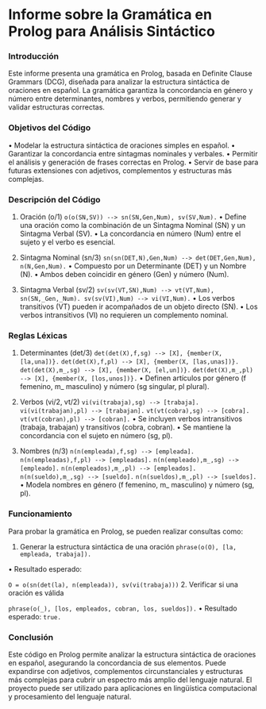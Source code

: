 # Informe sobre la Gramática en Prolog para Análisis Sintáctico
### Introducción

Este informe presenta una gramática en Prolog, basada en Definite Clause Grammars (DCG), diseñada para analizar la estructura sintáctica de oraciones en español. La gramática garantiza la concordancia en género y número entre determinantes, nombres y verbos, permitiendo generar y validar estructuras correctas.

### Objetivos del Código

•	Modelar la estructura sintáctica de oraciones simples en español.
•	Garantizar la concordancia entre sintagmas nominales y verbales.
•	Permitir el análisis y generación de frases correctas en Prolog.
•	Servir de base para futuras extensiones con adjetivos, complementos y estructuras más complejas.

### Descripción del Código

1. Oración (o/1)
`o(o(SN,SV)) --> sn(SN,Gen,Num), sv(SV,Num).`
•	Define una oración como la combinación de un Sintagma Nominal (SN) y un Sintagma Verbal (SV).
•	La concordancia en número (Num) entre el sujeto y el verbo es esencial.

2. Sintagma Nominal (sn/3)
`sn(sn(DET,N),Gen,Num) --> det(DET,Gen,Num), n(N,Gen,Num).`
•	Compuesto por un Determinante (DET) y un Nombre (N).
•	Ambos deben coincidir en género (Gen) y número (Num).

3. Sintagma Verbal (sv/2)
`sv(sv(VT,SN),Num) --> vt(VT,Num), sn(SN,_Gen,_Num). sv(sv(VI),Num) --> vi(VI,Num).` 
•	Los verbos transitivos (VT) pueden ir acompañados de un objeto directo (SN).
•	Los verbos intransitivos (VI) no requieren un complemento nominal.

### Reglas Léxicas
1. Determinantes (det/3)
`det(det(X),f,sg) --> [X], {member(X, [la,una])}.`
`det(det(X),f,pl) --> [X], {member(X, [las,unas])}.` 
`det(det(X),m_,sg) --> [X], {member(X, [el,un])}.`
`det(det(X),m_,pl) --> [X], {member(X, [los,unos])}.` 
•	Definen artículos por género (f femenino, m_ masculino) y número (sg singular, pl plural).

2. Verbos (vi/2, vt/2)
`vi(vi(trabaja),sg) --> [trabaja]. vi(vi(trabajan),pl) --> [trabajan].` 
`vt(vt(cobra),sg) --> [cobra]. vt(vt(cobran),pl) --> [cobran].`
•	Se incluyen verbos intransitivos (trabaja, trabajan) y transitivos (cobra, cobran).
•	Se mantiene la concordancia con el sujeto en número (sg, pl).

3. Nombres (n/3)
`n(n(empleada),f,sg) --> [empleada].` 
`n(n(empleadas),f,pl) --> [empleadas].` 
`n(n(empleado),m_,sg) --> [empleado].` 
`n(n(empleados),m_,pl) --> [empleados].` 
`n(n(sueldo),m_,sg) --> [sueldo].` 
`n(n(sueldos),m_,pl) --> [sueldos].` 
•	Modela nombres en género (f femenino, m_ masculino) y número (sg, pl).

### Funcionamiento
Para probar la gramática en Prolog, se pueden realizar consultas como:

1. Generar la estructura sintáctica de una oración
`phrase(o(O), [la, empleada, trabaja]).`

•	Resultado esperado:

`O = o(sn(det(la), n(empleada)), sv(vi(trabaja)))`
2. Verificar si una oración es válida

`phrase(o(_), [los, empleados, cobran, los, sueldos]).`
•	Resultado esperado: `true.`

### Conclusión
Este código en Prolog permite analizar la estructura sintáctica de oraciones en español, asegurando la concordancia de sus elementos. Puede expandirse con adjetivos, complementos circunstanciales y estructuras más complejas para cubrir un espectro más amplio del lenguaje natural.
El proyecto puede ser utilizado para aplicaciones en lingüística computacional y procesamiento del lenguaje natural.